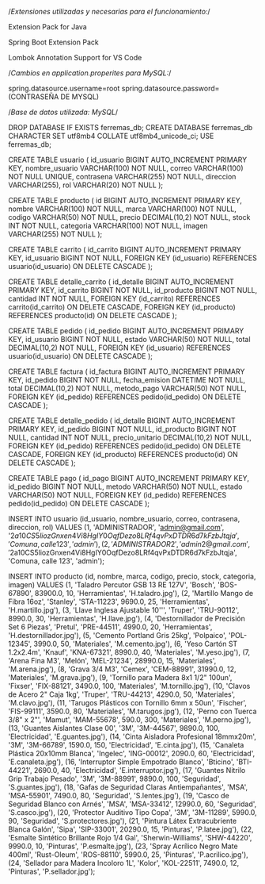 /*Extensiones utilizadas y necesarias para el funcionamiento:*/

Extension Pack for Java

Spring Boot Extension Pack

Lombok Annotation Support for VS Code

/*Cambios en application.properites para MySQL:*/

spring.datasource.username=root
spring.datasource.password=(CONTRASEÑA DE MYSQL)

/*Base de datos utilizada: MySQL*/

DROP DATABASE IF EXISTS ferremas_db;
CREATE DATABASE ferremas_db CHARACTER SET utf8mb4 COLLATE utf8mb4_unicode_ci;
USE ferremas_db;

CREATE TABLE usuario (
    id_usuario BIGINT AUTO_INCREMENT PRIMARY KEY,
    nombre_usuario VARCHAR(100) NOT NULL,
    correo VARCHAR(100) NOT NULL UNIQUE,
    contrasena VARCHAR(255) NOT NULL,
    direccion VARCHAR(255),
    rol VARCHAR(20) NOT NULL
);

CREATE TABLE producto (
    id BIGINT AUTO_INCREMENT PRIMARY KEY,
    nombre VARCHAR(100) NOT NULL,
    marca VARCHAR(100) NOT NULL,
    codigo VARCHAR(50) NOT NULL,
    precio DECIMAL(10,2) NOT NULL,
    stock INT NOT NULL,
    categoria VARCHAR(100) NOT NULL,
    imagen VARCHAR(255) NOT NULL
);

CREATE TABLE carrito (
    id_carrito BIGINT AUTO_INCREMENT PRIMARY KEY,
    id_usuario BIGINT NOT NULL,
    FOREIGN KEY (id_usuario) REFERENCES usuario(id_usuario) ON DELETE CASCADE
);

CREATE TABLE detalle_carrito (
    id_detalle BIGINT AUTO_INCREMENT PRIMARY KEY,
    id_carrito BIGINT NOT NULL,
    id_producto BIGINT NOT NULL,
    cantidad INT NOT NULL,
    FOREIGN KEY (id_carrito) REFERENCES carrito(id_carrito) ON DELETE CASCADE,
    FOREIGN KEY (id_producto) REFERENCES producto(id) ON DELETE CASCADE
);

CREATE TABLE pedido (
    id_pedido BIGINT AUTO_INCREMENT PRIMARY KEY,
    id_usuario BIGINT NOT NULL,
    estado VARCHAR(50) NOT NULL,
    total DECIMAL(10,2) NOT NULL,
    FOREIGN KEY (id_usuario) REFERENCES usuario(id_usuario) ON DELETE CASCADE
);

CREATE TABLE factura (
    id_factura BIGINT AUTO_INCREMENT PRIMARY KEY,
    id_pedido BIGINT NOT NULL,
    fecha_emision DATETIME NOT NULL,
    total DECIMAL(10,2) NOT NULL,
    metodo_pago VARCHAR(50) NOT NULL,
    FOREIGN KEY (id_pedido) REFERENCES pedido(id_pedido) ON DELETE CASCADE
);

CREATE TABLE detalle_pedido (
    id_detalle BIGINT AUTO_INCREMENT PRIMARY KEY,
    id_pedido BIGINT NOT NULL,
    id_producto BIGINT NOT NULL,
    cantidad INT NOT NULL,
    precio_unitario DECIMAL(10,2) NOT NULL,
    FOREIGN KEY (id_pedido) REFERENCES pedido(id_pedido) ON DELETE CASCADE,
    FOREIGN KEY (id_producto) REFERENCES producto(id) ON DELETE CASCADE
);

CREATE TABLE pago (
    id_pago BIGINT AUTO_INCREMENT PRIMARY KEY,
    id_pedido BIGINT NOT NULL,
    metodo VARCHAR(50) NOT NULL,
    estado VARCHAR(50) NOT NULL,
    FOREIGN KEY (id_pedido) REFERENCES pedido(id_pedido) ON DELETE CASCADE
);

INSERT INTO usuario (id_usuario, nombre_usuario, correo, contrasena, direccion, rol) VALUES
(1, 'ADMINISTRADOR', 'admin@gmail.com', '$2a$10$CS5liozGnxen4Vi8HgIY0OqfDezo8LRf4qvPxDTDR6d7kFzbJtqja', 'Comuna, calle 123', 'admin'),
(2, 'ADMINISTRADOR2', 'admin2@gmail.com', '$2a$10$CS5liozGnxen4Vi8HgIY0OqfDezo8LRf4qvPxDTDR6d7kFzbJtqja', 'Comuna, calle 123', 'admin');

INSERT INTO producto (id, nombre, marca, codigo, precio, stock, categoria, imagen) VALUES
(1, 'Taladro Percutor GSB 13 RE 127V', 'Bosch', 'BOS-67890', 83900.0, 10, 'Herramientas', 'H.taladro.jpg'),
(2, 'Martillo Mango de Fibra 16oz', 'Stanley', 'STA-11223', 9690.0, 25, 'Herramientas', 'H.martillo.jpg'),
(3, 'Llave Inglesa Ajustable 10\'\'', 'Truper', 'TRU-90112', 8990.0, 30, 'Herramientas', 'H.llave.jpg'),
(4, 'Destornillador de Precisión Set 6 Piezas', 'Pretul', 'PRE-44511', 4990.0, 20, 'Herramientas', 'H.destornillador.jpg'),
(5, 'Cemento Portland Gris 25kg', 'Polpaico', 'POL-12345', 3990.0, 50, 'Materiales', 'M.cemento.jpg'),
(6, 'Yeso Cartón ST 1.2x2.4m', 'Knauf', 'KNA-67321', 8990.0, 40, 'Materiales', 'M.yeso.jpg'),
(7, 'Arena Fina M3', 'Melón', 'MEL-21234', 28990.0, 15, 'Materiales', 'M.arena.jpg'),
(8, 'Grava 3/4 M3', 'Cemex', 'CEM-88991', 31990.0, 12, 'Materiales', 'M.grava.jpg'),
(9, 'Tornillo para Madera 8x1 1/2" 100un', 'Fixser', 'FIX-88121', 3490.0, 100, 'Materiales', 'M.tornillo.jpg'),
(10, 'Clavos de Acero 2" Caja 1kg', 'Truper', 'TRU-44213', 4290.0, 50, 'Materiales', 'M.clavo.jpg'),
(11, 'Tarugos Plásticos con Tornillo 6mm x 50un', 'Fischer', 'FIS-99111', 3590.0, 80, 'Materiales', 'M.tarugos.jpg'),
(12, 'Perno con Tuerca 3/8" x 2"', 'Mamut', 'MAM-55678', 590.0, 300, 'Materiales', 'M.perno.jpg'),
(13, 'Guantes Aislantes Clase 00', '3M', '3M-44567', 9890.0, 100, 'Electricidad', 'E.guantes.jpg'),
(14, 'Cinta Aisladora Profesional 18mmx20m', '3M', '3M-66789', 1590.0, 150, 'Electricidad', 'E.cinta.jpg'),
(15, 'Canaleta Plástica 20x10mm Blanca', 'Ingelec', 'ING-00012', 2090.0, 60, 'Electricidad', 'E.canaleta.jpg'),
(16, 'Interruptor Simple Empotrado Blanco', 'Bticino', 'BTI-44221', 2690.0, 40, 'Electricidad', 'E.interruptor.jpg'),
(17, 'Guantes Nitrilo Grip Trabajo Pesado', '3M', '3M-88991', 9890.0, 100, 'Seguridad', 'S.guantes.jpg'),
(18, 'Gafas de Seguridad Claras Antiempañantes', 'MSA', 'MSA-55901', 7490.0, 80, 'Seguridad', 'S.lentes.jpg'),
(19, 'Casco de Seguridad Blanco con Arnés', 'MSA', 'MSA-33412', 12990.0, 60, 'Seguridad', 'S.casco.jpg'),
(20, 'Protector Auditivo Tipo Copa', '3M', '3M-11289', 5990.0, 90, 'Seguridad', 'S.protectores.jpg'),
(21, 'Pintura Látex Extracubriente Blanca Galón', 'Sipa', 'SIP-33001', 20290.0, 15, 'Pinturas', 'P.latee.jpg'),
(22, 'Esmalte Sintético Brillante Rojo 1/4 Gal', 'Sherwin-Williams', 'SHW-44220', 9990.0, 10, 'Pinturas', 'P.esmalte.jpg'),
(23, 'Spray Acrílico Negro Mate 400ml', 'Rust-Oleum', 'ROS-88110', 5990.0, 25, 'Pinturas', 'P.acrilico.jpg'),
(24, 'Sellador para Madera Incoloro 1L', 'Kolor', 'KOL-22511', 7490.0, 12, 'Pinturas', 'P.sellador.jpg');
